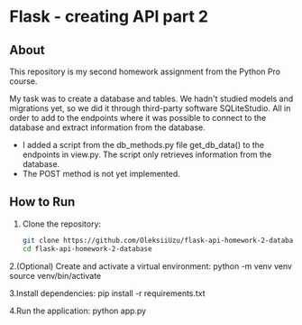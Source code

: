 # Flask - creating API part 2

## About

This repository is my second homework assignment from the Python Pro course. 

My task was to create a database and tables. 
We hadn't studied models and migrations yet, so we did it through third-party software SQLiteStudio. 
All in order to add to the endpoints where it was possible to connect to the database and extract information from the database. 

 - I added a script from the db_methods.py file get_db_data() to the endpoints in view.py. The script only retrieves information from the database.
 - The POST method is not yet implemented.

## How to Run

1. Clone the repository:  
   ```bash
   git clone https://github.com/OleksiiUzu/flask-api-homework-2-database.git
   cd flask-api-homework-2-database
2.(Optional) Create and activate a virtual environment:
  python -m venv venv
  source venv/bin/activate

3.Install dependencies:
  pip install -r requirements.txt

4.Run the application:
  python app.py
